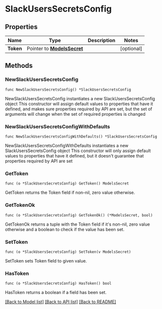 # SlackUsersSecretsConfig

## Properties

Name | Type | Description | Notes
------------ | ------------- | ------------- | -------------
**Token** | Pointer to [**ModelsSecret**](ModelsSecret.md) |  | [optional] 

## Methods

### NewSlackUsersSecretsConfig

`func NewSlackUsersSecretsConfig() *SlackUsersSecretsConfig`

NewSlackUsersSecretsConfig instantiates a new SlackUsersSecretsConfig object
This constructor will assign default values to properties that have it defined,
and makes sure properties required by API are set, but the set of arguments
will change when the set of required properties is changed

### NewSlackUsersSecretsConfigWithDefaults

`func NewSlackUsersSecretsConfigWithDefaults() *SlackUsersSecretsConfig`

NewSlackUsersSecretsConfigWithDefaults instantiates a new SlackUsersSecretsConfig object
This constructor will only assign default values to properties that have it defined,
but it doesn't guarantee that properties required by API are set

### GetToken

`func (o *SlackUsersSecretsConfig) GetToken() ModelsSecret`

GetToken returns the Token field if non-nil, zero value otherwise.

### GetTokenOk

`func (o *SlackUsersSecretsConfig) GetTokenOk() (*ModelsSecret, bool)`

GetTokenOk returns a tuple with the Token field if it's non-nil, zero value otherwise
and a boolean to check if the value has been set.

### SetToken

`func (o *SlackUsersSecretsConfig) SetToken(v ModelsSecret)`

SetToken sets Token field to given value.

### HasToken

`func (o *SlackUsersSecretsConfig) HasToken() bool`

HasToken returns a boolean if a field has been set.


[[Back to Model list]](../README.md#documentation-for-models) [[Back to API list]](../README.md#documentation-for-api-endpoints) [[Back to README]](../README.md)


